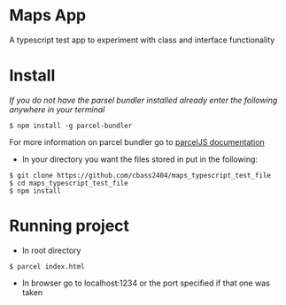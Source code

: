 # Maps App

A typescript test app to experiment with class and interface functionality

# Install

_If you do not have the parsel bundler installed already enter the following anywhere in your terminal_

```
$ npm install -g parcel-bundler
```

For more information on parcel bundler go to [parcelJS documentation](https://parceljs.org/)

-   In your directory you want the files stored in put in the following:

```
$ git clone https://github.com/cbass2404/maps_typescript_test_file
$ cd maps_typescript_test_file
$ npm install
```

# Running project

-   In root directory

```
$ parcel index.html
```

-   In browser go to localhost:1234 or the port specified if that one was taken
